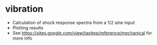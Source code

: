 # vibration

- Calculation of shock response spectra from a 1/2 sine input
- Plotting results
- See https://sites.google.com/view/taxitop/reference/mechanical  for more info

